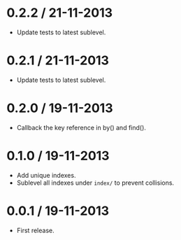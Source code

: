 
0.2.2 / 21-11-2013
==================

- Update tests to latest sublevel.

0.2.1 / 21-11-2013
==================

- Update tests to latest sublevel.

0.2.0 / 19-11-2013
==================

- Callback the key reference in by() and find().

0.1.0 / 19-11-2013
==================

- Add unique indexes.
- Sublevel all indexes under `index/` to prevent collisions.

0.0.1 / 19-11-2013
==================

- First release.
